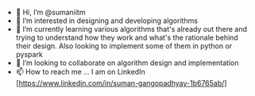 - 👋 Hi, I’m @sumaniitm
- 👀 I’m interested in designing and developing algorithms
- 🌱 I’m currently learning various algorithms that's already out there and trying to understand how they work and what's the rationale behind their design. Also looking to implement some of them in python or pyspark
- 💞️ I’m looking to collaborate on algorithm design and implementation
- 📫 How to reach me ... I am on LinkedIn [https://www.linkedin.com/in/suman-gangopadhyay-1b6765ab/]

<!---
sumaniitm/sumaniitm is a ✨ special ✨ repository because its `README.md` (this file) appears on your GitHub profile.
You can click the Preview link to take a look at your changes.
--->
